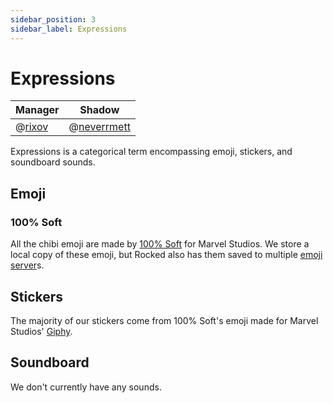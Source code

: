 ```yaml
---
sidebar_position: 3
sidebar_label: Expressions
---
```


# Expressions

| Manager                       | Shadow                            |
| ----------------------------- | --------------------------------- |
| @[rixov](1289511684058120193) | @[neverrmett](734640971232444486) |

Expressions is a categorical term encompassing emoji, stickers, and soundboard sounds.

## Emoji

### 100% Soft

All the chibi emoji are made by [100% Soft](https://www.instagram.com/100soft/) for Marvel Studios. We store a local copy of these emoji, but Rocked also has them saved to multiple [emoji server](https://discord.gg/wpFbuE9)s.

## Stickers

The majority of our stickers come from 100% Soft's emoji made for Marvel Studios' [Giphy](https://giphy.com/marvelstudios).

## Soundboard

We don't currently have any sounds.

